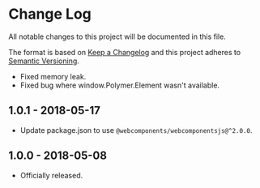 # Change Log

All notable changes to this project will be documented in this file.

The format is based on [Keep a Changelog](http://keepachangelog.com/)
and this project adheres to [Semantic Versioning](http://semver.org/).

<!-- ## Unreleased -->
* Fixed memory leak.
* Fixed bug where window.Polymer.Element wasn't available.
<!-- Add new, unreleased items here. -->

## 1.0.1 - 2018-05-17
* Update package.json to use `@webcomponents/webcomponentsjs@^2.0.0`.

## 1.0.0 - 2018-05-08
* Officially released.
